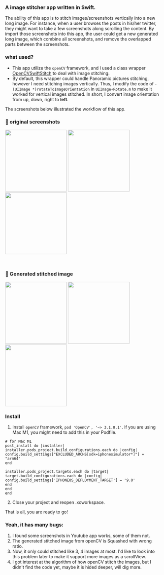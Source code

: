 ### A image stitcher app written in Swift. 

The ability of this app is to stitch images/screenshots vertically into a new long image. For instance, when a user browses the posts in his/her twitter, they might want to take a few screenshots along scrolling the content. By import those screenshots into this app, the user could get a new generated long image, which combine all screenshots, and remove the overlapped parts between the screenshots.

### what used?
- This app utilize the `openCV` framework, and I used a class wrapper [OpenCVSwiftStitch](https://github.com/foundry/OpenCVSwiftStitch) to deal with image stitching.
- By default, this wrapper could handle Panoramic pictures stitching, however I need stitching images vertically. Thus, I modify the code of `- (UIImage *)rotateToImageOrientation` in `UIImage+Rotate.m` to make it worked for vertical images stitched. In short, I convert image orientation from up, down, right to **left**.

The screenshots below illustrated the workflow of this app.

### 🍊 original screenshots
<img src = "https://www.haibosfashion.com/images/longImageStitcher/001.png" width ="200" />  <img src = "https://www.haibosfashion.com/images/longImageStitcher/002.png" width ="200" />  <img src = "https://www.haibosfashion.com/images/longImageStitcher/003.png" width ="200" /> 

&nbsp;


### 🍊 Generated stitched image
<img src = "https://www.haibosfashion.com/images/longImageStitcher/app_001.png" width ="200" /> <img src = "https://www.haibosfashion.com/images/longImageStitcher/app_002.png" width ="200" /> <img src = "https://www.haibosfashion.com/images/longImageStitcher/app_003.png" width ="200" /> 


### Install
1. Install `openCV` framework, `pod 'OpenCV', '~> 3.1.0.1'`. If you are using Mac M1, you might need to add this in your Podfile.
```
# for Mac M1
post_install do |installer|
installer.pods_project.build_configurations.each do |config|
config.build_settings["EXCLUDED_ARCHS[sdk=iphonesimulator*]"] = "arm64"
end

installer.pods_project.targets.each do |target|
target.build_configurations.each do |config|
config.build_settings['IPHONEOS_DEPLOYMENT_TARGET'] = '9.0'
end
end
end
```
2. Close your project and reopen .xcworkspace.

That is all, you are ready to go!

### Yeah, it has many bugs:
1. I found some screenshots in Youtube app works, some of them not.
2. The generated stitched image from openCV is Squashed with wrong ratio.
3. Now, it only could stitched like 3, 4 images at most. I'd like to look into this problem later to make it support more images as a scrollView.
4. I got interest at the algorithm of how openCV stitch the images, but I didn't find the code yet, maybe it is hided deeper, will dig more.
